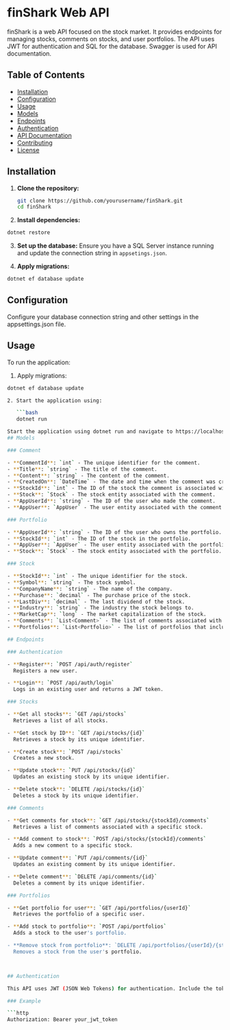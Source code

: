 # finShark Web API

finShark is a web API focused on the stock market. It provides endpoints for managing stocks, comments on stocks, and user portfolios. The API uses JWT for authentication and SQL for the database. Swagger is used for API documentation.

## Table of Contents

- [Installation](#installation)
- [Configuration](#configuration)
- [Usage](#usage)
- [Models](#models)
- [Endpoints](#endpoints)
- [Authentication](#authentication)
- [API Documentation](#api-documentation)
- [Contributing](#contributing)
- [License](#license)

## Installation

1. **Clone the repository:**

   ```bash
   git clone https://github.com/yourusername/finShark.git
   cd finShark

2. **Install dependencies:**

``` bash
dotnet restore 
```

3. **Set up the database:**
Ensure you have a SQL Server instance running and update the connection string in   `appsetings.json`.

4. **Apply migrations:**

``` bash
dotnet ef database update
```
## Configuration

Configure your database connection string and other settings in the appsettings.json file.

## Usage

To run the application:

1. Apply migrations:

```bash
dotnet ef database update

2. Start the application using:

   ```bash
   dotnet run

Start the application using dotnet run and navigate to https://localhost:5001/swagger to view the Swagger API documentation.
## Models

### Comment

- **CommentId**: `int` - The unique identifier for the comment.
- **Title**: `string` - The title of the comment.
- **Content**: `string` - The content of the comment.
- **CreatedOn**: `DateTime` - The date and time when the comment was created.
- **StockId**: `int` - The ID of the stock the comment is associated with.
- **Stock**: `Stock` - The stock entity associated with the comment.
- **AppUserId**: `string` - The ID of the user who made the comment.
- **AppUser**: `AppUser` - The user entity associated with the comment.

### Portfolio

- **AppUserId**: `string` - The ID of the user who owns the portfolio.
- **StockId**: `int` - The ID of the stock in the portfolio.
- **AppUser**: `AppUser` - The user entity associated with the portfolio.
- **Stock**: `Stock` - The stock entity associated with the portfolio.

### Stock

- **StockId**: `int` - The unique identifier for the stock.
- **Symbol**: `string` - The stock symbol.
- **CompanyName**: `string` - The name of the company.
- **Purchase**: `decimal` - The purchase price of the stock.
- **LastDiv**: `decimal` - The last dividend of the stock.
- **Industry**: `string` - The industry the stock belongs to.
- **MarketCap**: `long` - The market capitalization of the stock.
- **Comments**: `List<Comment>` - The list of comments associated with the stock.
- **Portfolios**: `List<Portfolio>` - The list of portfolios that include the stock.

## Endpoints

### Authentication

- **Register**: `POST /api/auth/register`  
  Registers a new user.

- **Login**: `POST /api/auth/login`  
  Logs in an existing user and returns a JWT token.

### Stocks

- **Get all stocks**: `GET /api/stocks`  
  Retrieves a list of all stocks.

- **Get stock by ID**: `GET /api/stocks/{id}`  
  Retrieves a stock by its unique identifier.

- **Create stock**: `POST /api/stocks`  
  Creates a new stock.

- **Update stock**: `PUT /api/stocks/{id}`  
  Updates an existing stock by its unique identifier.

- **Delete stock**: `DELETE /api/stocks/{id}`  
  Deletes a stock by its unique identifier.

### Comments

- **Get comments for stock**: `GET /api/stocks/{stockId}/comments`  
  Retrieves a list of comments associated with a specific stock.

- **Add comment to stock**: `POST /api/stocks/{stockId}/comments`  
  Adds a new comment to a specific stock.

- **Update comment**: `PUT /api/comments/{id}`  
  Updates an existing comment by its unique identifier.

- **Delete comment**: `DELETE /api/comments/{id}`  
  Deletes a comment by its unique identifier.

### Portfolios

- **Get portfolio for user**: `GET /api/portfolios/{userId}`  
  Retrieves the portfolio of a specific user.

- **Add stock to portfolio**: `POST /api/portfolios`  
  Adds a stock to the user's portfolio.

- **Remove stock from portfolio**: `DELETE /api/portfolios/{userId}/{stockId}`  
  Removes a stock from the user's portfolio.



## Authentication

This API uses JWT (JSON Web Tokens) for authentication. Include the token in the `Authorization` header with the `Bearer` scheme for protected endpoints.

### Example

```http
Authorization: Bearer your_jwt_token
